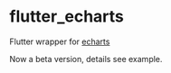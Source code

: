 # flutter_echarts
Flutter wrapper for [echarts](https://github.com/apache/incubator-echarts)

Now a beta version, details see example.
